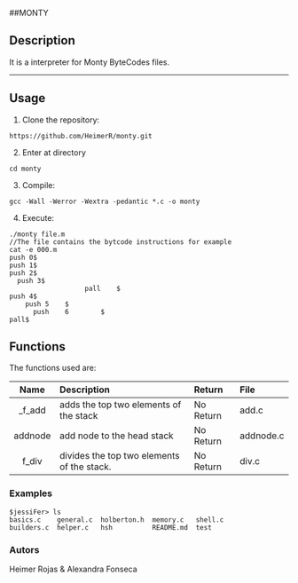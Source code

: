 ##MONTY

## Description

It is a interpreter for Monty ByteCodes files.

***

## Usage

1. Clone the repository:
```console
https://github.com/HeimerR/monty.git
```

2. Enter at directory
```console
cd monty
```

3. Compile:
```console
gcc -Wall -Werror -Wextra -pedantic *.c -o monty
```

4. Execute:
```console
./monty file.m
//The file contains the bytcode instructions for example
cat -e 000.m
push 0$
push 1$
push 2$
  push 3$
                   pall    $
push 4$
    push 5    $
      push    6        $
pall$
```

## Functions

The functions used are:

|Name | Description | Return| File
|:--: | :-- | :--| :--|
|_f_add | adds the top two elements of the stack | No Return | add.c|
| addnode | add node to the head stack | No Return | addnode.c|
| f_div | divides the top two elements of the stack. | No Return | div.c|
### Examples

```console
$jessiFer> ls
basics.c    general.c  holberton.h  memory.c   shell.c
builders.c  helper.c   hsh          README.md  test
```

### Autors

Heimer Rojas & Alexandra Fonseca

